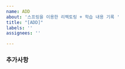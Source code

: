```yaml
---
name: ADD
about: '스프링을 이용한 리팩토링 + 학습 내용 기록 '
title: "[ADD]"
labels: ''
assignees: ''

---
```


### 추가사항
